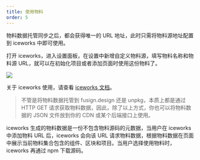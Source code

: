 ```yaml
---
title: 使用物料
order: 5
---
```


物料数据托管同步之后，都会获得唯一的 URL 地址，此时只需将物料源地址配置到 iceworks 中即可使用。

打开 iceworks，进入设置面板，在设置中新增自定义物料源，填写物料名称和物料源 URL，就可以在初始化项目或者添加页面时使用这份物料了。

![](https://img.alicdn.com/tfs/TB1VY.ybwFY.1VjSZFqXXadbXXa-2790-1532.png)

关于 iceworks 使用，请查看 [iceworks 文档](https://ice.work/docs/iceworks/about)。

> 不管是将物料数据托管到 fusign.design 还是 unpkg，本质上都是通过 HTTP GET 请求获取物料数据，因此，除了以上方式，你也可以将物料数据的 JSON 文件放到你的 CDN 或某个后端接口上使用。

iceworks 生成的物料数据是一份不包含物料源码的元数据，当用户在 iceworks 中添加物料 URL 后，iceworks 会向该 URL 请求物料数据，根据物料数据在页面中展示当前物料集合包含的组件、区块和项目。当用户选择使用物料时，iceworks 再通过 npm 下载源码。
